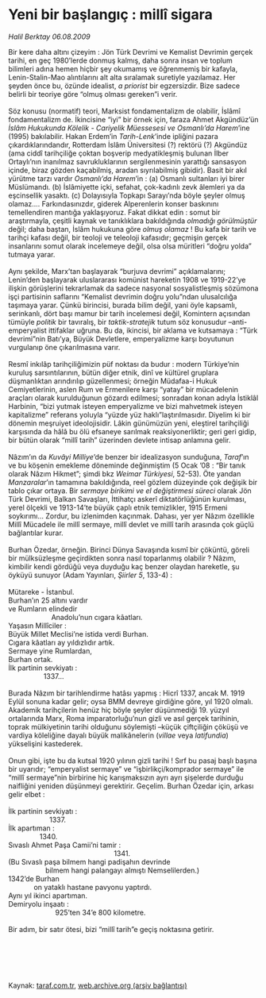 # Yeni bir başlangıç : millî sigara

*Halil Berktay 06.08.2009*

<div class="taraf_structure_2col_1zq">
<div class="margen_n">



 <p>Bir kere daha altını çizeyim : Jön Türk Devrimi ve Kemalist Devrimin gerçek tarihi, en geç 1980’lerde donmuş kalmış, daha sonra insan ve toplum bilimleri adına hemen hiçbir şey okumamış ve öğrenmemiş bir kafayla, Lenin-Stalin-Mao alıntılarını alt alta sıralamak suretiyle yazılamaz. Her şeyden önce bu, özünde idealist, <i>a priorist</i> bir egzersizdir. Bize sadece belirli bir teoriye göre “olmuş olması gereken”i verir. <br/><br/>Söz konusu (normatif) teori, Marksist fondamentalizm de olabilir, İslâmî fondamentalizm de. İkincisine “iyi” bir örnek için, faraza Ahmet Akgündüz’ün <i>İslâm Hukukunda Kölelik - Cariyelik Müessesesi ve Osmanlı’da Harem</i>’ine (1995) bakılabilir. Hakan Erdem’in <i>Tarih-Lenk</i>’inde ipliğini pazara çıkardıklarındandır, Rotterdam İslâm Üniversitesi (?) rektörü (?) Akgündüz (ama ciddî tarihçiliğe çoktan boşverip medyatikleşmiş bulunan İlber Ortaylı’nın inanılmaz savrukluklarının sergilenmesinin yarattığı sansasyon içinde, biraz gözden kaçabilmiş, aradan sıyrılabilmiş gibidir). Basit bir akıl yürütme tarzı vardır <i>Osmanlı’da Harem</i>’in : (a) Osmanlı sultanları iyi birer Müslümandı. (b) İslâmiyette içki, sefahat, çok-kadınlı zevk âlemleri ya da eşcinsellik yasaktı. (c) Dolayısıyla Topkapı Sarayı’nda böyle şeyler olmuş olamaz.... Farkındasınızdır, giderek Alperenlerin konser baskınını temellendiren mantığa yaklaşıyoruz. Fakat dikkat edin : somut bir araştırmayla, çeşitli kaynak ve tanıklıklara bakıldığında <i>olmadığı görülmüştür</i> değil; daha baştan, İslâm hukukuna göre <i>olmuş olamaz</i> ! Bu kafa bir tarih ve tarihçi kafası değil, bir teoloji ve teleoloji kafasıdır; geçmişin gerçek insanlarını somut olarak incelemeye değil, olsa olsa müritleri “doğru yolda” tutmaya yarar. <br/><br/>Aynı şekilde, Marx’tan başlayarak “burjuva devrimi” açıklamalarını; Lenin’den başlayarak uluslararası komünist hareketin 1908 ve 1919-22’ye ilişkin görüşlerini tekrarlamak da sadece nasyonal sosyalistleşmiş sözümona işçi partisinin saflarını “Kemalist devrimin doğru yolu”ndan ulusalcılığa taşımaya yarar. Çünkü birincisi, burada bilim değil, yani öyle kapsamlı, serinkanlı, dört başı mamur bir tarih incelemesi değil, Komintern açısından tümüyle <i>politik</i> bir tavıralış, bir <i>taktik-stratejik</i> tutum söz konusudur –anti-emperyalist ittifaklar uğruna. Bu da, ikincisi, bir aklama ve kutsamaya : “Türk devrimi”nin Batı’ya, Büyük Devletlere, emperyalizme karşı boyutunun vurgulanıp öne çıkarılmasına varır. <br/><br/>Resmî inkılâp tarihçiliğimizin püf noktası da budur : modern Türkiye’nin kuruluş sarsıntılarının, bütün diğer etnik, dinî ve kültürel gruplara düşmanlıktan arındırılıp güzellenmesi; örneğin Müdafaa-i Hukuk Cemiyetlerinin, aslen Rum ve Ermenilere karşı “yatay” bir mücadelenin araçları olarak kurulduğunun gözardı edilmesi; sonradan konan adıyla İstiklâl Harbinin, “bizi yutmak isteyen emperyalizme ve bizi mahvetmek isteyen kapitalizme” referans yoluyla “yüzde yüz haklı”laştırılmasıdır. Diyelim ki bir dönemin meşruiyet ideolojisidir. Lâkin günümüzün yeni, eleştirel tarihçiliği karşısında da hâlâ bu ölü efsaneye sarılmak reaksiyonerliktir; geri geri gidip, bir bütün olarak “millî tarih” üzerinden devlete intisap anlamına gelir. <br/><br/>Nâzım’ın da <i>Kuvâyi Milliye</i>’de benzer bir idealizasyon sunduğuna, <i>Taraf</i>’ın ve bu köşenin emekleme döneminde değinmiştim (5 Ocak ’08 : “Bir tanık olarak Nâzım Hikmet”; şimdi bkz <i>Weimar Türkiyesi</i>, 52-53). Öte yandan <i>Manzaralar</i>’ın tamamına bakıldığında, reel gözlem düzeyinde çok değişik bir tablo çıkar ortaya. Bir <i>sermaye birikimi ve el değiştirmesi süreci</i> olarak Jön Türk Devrimi, Balkan Savaşları, İttihatçı askerî diktatörlüğünün kurulması, yerel ölçekli ve 1913-14’te büyük çaplı etnik temizlikler, 1915 Ermeni soykırımı... Zordur, bu izlenimden kaçınmak. Dahası, yer yer Nâzım özellikle Millî Mücadele ile millî sermaye, millî devlet ve millî tarih arasında çok güçlü bağlantılar kurar. <br/><br/>Burhan Özedar, örneğin. Birinci Dünya Savaşında kısmî bir çöküntü, göreli bir mülksüzleşme geçirdikten sonra nasıl toparlanmış olabilir ? Nâzım, kimbilir kendi gördüğü veya duyduğu kaç benzer olaydan hareketle, şu öyküyü sunuyor (Adam Yayınları, <i>Şiirler 5</i>, 133-4) : <br/><br/>Mütareke - İstanbul. <br/>Burhan’ın 25 altını vardır <br/>ve Rumların elindedir <br/>                      Anadolu’nun cıgara kâatları. <br/>Yaşasın Millîciler : <br/>Büyük Millet Meclisi’ne istida verdi Burhan. <br/>Cıgara kâatları ay yıldızlıdır artık. <br/>Sermaye yine Rumlardan, <br/>Burhan ortak. <br/>İlk partinin sevkiyatı : <br/>                  1337... <br/><br/>Burada Nâzım bir tarihlendirme hatâsı yapmış : Hicrî 1337, ancak M. 1919 Eylül sonuna kadar gelir; oysa BMM devreye girdiğine göre, yıl 1920 olmalı. Akademik tarihçilerin henüz hiç böyle şeyler düşünmediği 19. yüzyıl ortalarında Marx, Roma imparatorluğu’nun gizli ve asıl gerçek tarihinin, toprak mülkiyetinin tarihi olduğunu söylemişti –küçük çiftçiliğin çöküşü ve vardiya köleliğine dayalı büyük malikânelerin (<i>villae</i> veya <i>latifundia</i>) yükselişini kastederek. <br/><br/>Onun gibi, işte bu da kutsal 1920 yılının gizli tarihi ! Sırf bu pasaj başlı başına bir uyarıdır; “emperyalist sermaye” ve “işbirlikçi/komprador sermaye” ile “millî sermaye”nin birbirine hiç karışmaksızın ayrı ayrı şişelerde durduğu naifliğini yeniden düşünmeyi gerektirir. Geçelim. Burhan Özedar için, arkası gelir elbet : <br/><br/>İlk partinin sevkiyatı : <br/>                     1337. <br/>İlk apartıman : <br/>                1340. <br/>Sıvaslı Ahmet Paşa Camii’ni tamir : <br/>                                                      1341. <br/>(Bu Sıvaslı paşa bilmem hangi padişahın devrinde <br/>                   bilmem hangi palangayı almıştı Nemselilerden.) <br/>1342’de Burhan <br/>             on yataklı hastane pavyonu yaptırdı. <br/>Aynı yıl ikinci apartıman. <br/>Demiryolu inşaatı : <br/>                        925’ten 34’e 800 kilometre. <br/><br/>Bir adım, bir satır ötesi, bizi “millî tarih”e geçiş noktasına getirir. </p>
<br/>
<br/>
<br/>



<br/>


<div id="taraf_not">
</div>

</div>


</div>

Kaynak: [taraf.com.tr](http://taraf.com.tr:80/makale/7010.htm), [web.archive.org (arşiv bağlantısı)](http://web.archive.org/web/20091123164222/http://taraf.com.tr:80/makale/7010.htm)
